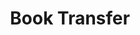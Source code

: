 ---
pid: '24'
_date: between August 20 and September 19, 1934
derivativo_link: https://derivativo-1.library.columbia.edu/iiif/2/ldpd:341133/
dlc_link: https://dlc.library.columbia.edu/catalog/cul:d51c59zwgj
format: photographs
iiif_json: https://derivativo-1.library.columbia.edu/iiif/2/ldpd:341133/info.json
name: Sprague
native_jpg: https://derivativo-1.library.columbia.edu/iiif/2/ldpd:341133/full/!768,768/0/native.jpg
shelf_location: Box no. Box 138, Folder no. Folder 9 (Administration - Provost - Libraries,
  Butler Transfer of Books from Low), Historical Photograph Collection
subjects: College campuses; New York (N.Y.)
summary: Image of student workers moving boxes from book chutes onto book carts at
  the foot of stairs to Low Plaza. Between August 20 and September 19, 1934 student
  workers and professional movers moved books from their original home in Low Library
  to their new home in South Hall (Butler Library).
title: Book Transfer
permalink: /photos/24/
layout: photo-page
---